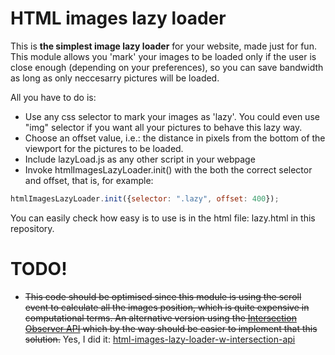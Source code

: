 # HTML images lazy loader

This is **the simplest image lazy loader** for your website, made just for fun. This module allows you 'mark' your images to be loaded only if the user is close enough (depending on your preferences), so you can save bandwidth as long as only neccesarry pictures will be loaded.

All you have to do is:
  - Use any css selector to mark your images as 'lazy'. You could even use "img" selector if you want all your pictures to behave this lazy way.
  - Choose an offset value, i.e.: the distance in pixels from the bottom of the viewport for the pictures to be loaded.
  - Include lazyLoad.js as any other script in your webpage
  - Invoke htmlImagesLazyLoader.init() with the both the correct selector and offset, that is, for example:

```js
htmlImagesLazyLoader.init({selector: ".lazy", offset: 400});
```

You can easily check how easy is to use is in the html file: lazy.html in this repository.

# TODO!

* ~~This code should be optimised since this module is using the scroll event to calculate all the images position, which is quite expensive in computational terms. An alternative version using the [Intersection Observer API](https://developer.mozilla.org/en-US/docs/Web/API/Intersection_Observer_API) which by the way should be easier to implement that this solution.~~ Yes, I did it: [html-images-lazy-loader-w-intersection-api](https://github.com/jgdonas/html-images-lazy-loader-w-intersection-api)
